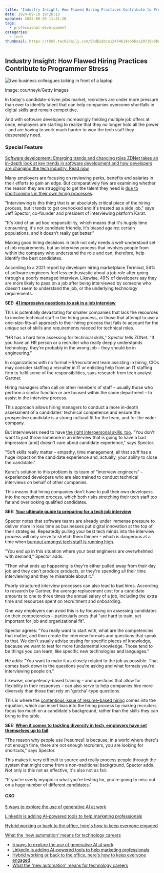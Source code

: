 ```yaml
---
title: "Industry Insight: How Flawed Hiring Practices Contribute to Programmer Stress"
date: 2024-09-19 19:26:13
updated: 2024-09-20 11:31:20
tags:
  - professional-development
categories:
  - tech
thumbnail: https://thmb.techidaily.com/56db2abce12454619eb56aa29719b3ba982081a7573c4ec93a0c358d91bb966c.jpg
---
```


## Industry Insight: How Flawed Hiring Practices Contribute to Programmer Stress

![two business colleagues talking in front of a laptop](https://www.zdnet.com/a/img/resize/f8887e898abdc273c9b726c92df789319a4ab311/2022/02/17/da5c2346-1608-4e80-a136-d4e7fa86cacc/gettyimages-1332570157.jpg?auto=webp&width=1280)

Image: courtneyk/Getty Images

In today's candidate-driven jobs market, recruiters are under more pressure than ever to identify talent that can help companies overcome shortfalls in digital skills and remain competitive.

And with software developers increasingly fielding multiple job offers at once, employers are starting to realize that they no longer hold all the power – and are having to work much harder to woo the tech staff they desperately need.

### Special Feature

[Software development: Emerging trends and changing roles ZDNet takes an in-depth look at key trends in software development and how developers are changing the tech industry.  Read now](https://www.zdnet.com/topic/software-development-emerging-trends-and-changing-roles/)

Many employers are focusing on reviewing perks, benefits and salaries in their efforts to gain an edge. But comparatively few are examining whether the reason they are struggling to get the talent they need is [due to shortcomings in their own hiring processes](https://www.zdnet.com/article/tech-jobs-when-searching-for-talent-you-are-probably-focusing-on-all-the-wrong-things/).

"Interviewing is this thing that is an absolutely critical piece of the hiring process, but it tends to get overlooked and it's treated as a side job," says Jeff Spector, co-founder and president of interviewing platform Karat.

"It's kind of an ad hoc responsibility, which means that it's hugely time consuming, it's not candidate friendly, it's biased against certain populations, and it doesn't really get better."

Making good hiring decisions in tech not only needs a well-understood set of job requirements, but an interview process that involves people from within the company who understand the role and can, therefore, help identify the best candidates.

According to a 2021 report by developer hiring marketplace Terminal, 56% of software engineers feel less enthusiastic about a job role after going through a poorly managed interview. Likewise, 49% of developers say they are more likely to pass on a job after being interviewed by someone who doesn't seem to understand the job, or the underlying technology requirements.

**SEE: [41 impressive questions to ask in a job interview](https://www.zdnet.com/education/questions-to-ask-in-an-interview/)**

This is potentially devastating for smaller companies that lack the resources to involve technical staff in the hiring process, or those that attempt to use a one-size-fits-all approach to their hiring process that fails to account for the unique set of skills and requirements needed for technical roles.

"HR has a hard time assessing for technical skills," Spector tells ZDNet. "If you have an HR person or a recruiter who really deeply understands technology, they're probably in the wrong job – they should be in engineering."

In organizations with no formal HR/recruitment team assisting in hiring, CIOs may consider staffing a recruiter in IT or enlisting help from an IT staffing firm to fulfil some of the responsibilities, says research from tech analyst Gartner.

Hiring managers often call on other members of staff – usually those who perform a similar function or are housed within the same department – to assist in the interview process.

This approach allows hiring managers to conduct a more in-depth assessment of a candidates' technical competence and ensure the prospective candidate is a strong cultural fit for the team, and for the wider company.

But interviewers need to have [the right interpersonal skills, too](https://www.zdnet.com/article/how-to-be-a-successful-developer-these-5-habits-will-help-you-get-hired/). "You don't want to just throw someone in an interview that is going to have a bad impression \[and\] doesn't care about candidate experience," says Spector.

"Soft skills really matter – empathy, time management, all that stuff has a huge impact on the candidate experience and, actually, your ability to close the candidate."

Karat's solution to this problem is its team of "interview engineers" – experienced developers who are also trained to conduct technical interviews on behalf of other companies.

This means that hiring companies don't have to pull their own developers into the recruitment process, which both risks stretching their tech staff too far and overlooking qualified candidates.

**SEE: [Your ultimate guide to preparing for a tech job interview](https://www.zdnet.com/education/computers-tech/tech-job-interview-tips/)**

Spector notes that software teams are already under immense pressure to deliver more in less time as businesses put digital innovation at the top of their strategies. Repeatedly pulling your best tech minds into the interview process will only serve to stretch them thinner – which is dangerous at a time when [burnout amongst tech staff is running high](https://www.zdnet.com/article/tech-workers-face-a-burnout-crisis-unless-employers-act-now/).

"You end up in this situation where your best engineers are overwhelmed with demand," Spector adds. 

"Then what ends up happening is they're either pulled away from their day job and they can't produce products, or they're spending all their time interviewing and they're miserable about it."

Poorly structured interview processes can also lead to bad hires. According to research by Gartner, the average replacement cost for a candidate amounts to one to three times the annual salary of a job, including the extra time and resources spent on recruitment and onboarding.

One way employers can avoid this is by focussing on assessing candidates on their competencies – particularly ones that "are hard to train, yet important for job and organizational fit".

Spector agrees: "You really want to start with, what are the competencies that matter, and then create the interview formats and questions that speak to that. We don't usually advise testing for specific pieces of knowledge, because we want to test for more fundamental knowledge. Those tend to be things you can learn, like specific new technologies and languages."

He adds: "You want to make it as closely related to the job as possible. That comes back down to the questions you're asking and what formats you're interviewing people on."

Likewise, competency-based training – and questions that allow for flexibility in their responses – can also serve to help companies hire more diversely than those that rely on 'gotcha'-type questions.

This is where the [contentious issue of resume-based hiring](https://www.zdnet.com/article/its-time-to-ditch-the-cv-why-tech-recruiters-are-changing-how-they-hire/) comes into the equation, which can insert bias into the hiring process by making recruiters focus too much on a candidate's background, rather than the skills they can bring to the table.

**SEE: [When it comes to tackling diversity in tech, employers have set themselves up to fail](https://www.zdnet.com/article/when-it-comes-to-tackling-diversity-in-tech-employers-have-set-themselves-up-to-fail/)**

"The reason why people use \[resumes\] is because, in a world where there's not enough time, there are not enough recruiters, you are looking for shortcuts," says Spector.

This makes it very difficult to source and really process people through the system that might come from a non-traditional background, Spector adds. Not only is this not as effective, it's also not as fair. 

"If you're overly myopic in what you're testing for, you're going to miss out on a huge number of different candidates."

#### CXO

[5 ways to explore the use of generative AI at work](https://www.zdnet.com/article/6-ways-business-leaders-are-exploring-generative-ai-at-work/ "5 ways to explore the use of generative AI at work")

[LinkedIn is adding AI-powered tools to help marketing professionals](https://www.zdnet.com/article/linkedin-is-adding-ai-powered-tools-to-help-marketing-professionals/ "LinkedIn is adding AI-powered tools to help marketing professionals")

[Hybrid working or back to the office, here's how to keep everyone engaged](https://www.zdnet.com/article/hybrid-working-or-back-to-the-office-heres-how-to-keep-everyone-engaged/ "Hybrid working or back to the office, here's how to keep everyone engaged")

[What the 'new automation' means for technology careers](https://www.zdnet.com/article/what-the-new-automation-means-for-technology-careers/ "What the 'new automation' means for technology careers")

* [5 ways to explore the use of generative AI at work](https://www.zdnet.com/article/6-ways-business-leaders-are-exploring-generative-ai-at-work/ "5 ways to explore the use of generative AI at work")
* [LinkedIn is adding AI-powered tools to help marketing professionals](https://www.zdnet.com/article/linkedin-is-adding-ai-powered-tools-to-help-marketing-professionals/ "LinkedIn is adding AI-powered tools to help marketing professionals")
* [Hybrid working or back to the office, here's how to keep everyone engaged](https://www.zdnet.com/article/hybrid-working-or-back-to-the-office-heres-how-to-keep-everyone-engaged/ "Hybrid working or back to the office, here's how to keep everyone engaged")
* [What the 'new automation' means for technology careers](https://www.zdnet.com/article/what-the-new-automation-means-for-technology-careers/ "What the 'new automation' means for technology careers")

<ins class="adsbygoogle"
     style="display:block"
     data-ad-format="autorelaxed"
     data-ad-client="ca-pub-7571918770474297"
     data-ad-slot="1223367746"></ins>



<ins class="adsbygoogle"
     style="display:block"
     data-ad-client="ca-pub-7571918770474297"
     data-ad-slot="8358498916"
     data-ad-format="auto"
     data-full-width-responsive="true"></ins>
